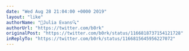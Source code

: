 ```yaml
---
date: "Wed Aug 28 21:04:00 +0000 2019"
layout: "like"
authorName: "🔎Julia Evans🔍"
authorUrl: "https://twitter.com/b0rk"
originalPost: "https://twitter.com/b0rk/status/1166818737154121728"
inReplyTo: "https://twitter.com/b0rk/status/1166815645956227072"
---
```

